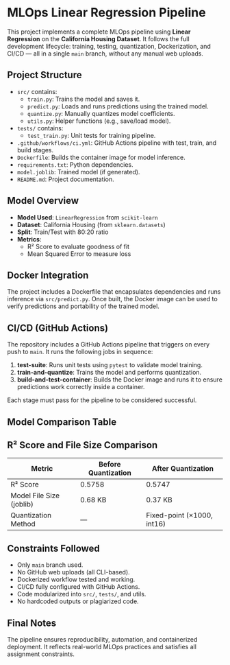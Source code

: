 #  MLOps Linear Regression Pipeline

This project implements a complete MLOps pipeline using **Linear Regression** on the **California Housing Dataset**. It follows the full development lifecycle: training, testing, quantization, Dockerization, and CI/CD — all in a single `main` branch, without any manual web uploads.

##  Project Structure

- `src/` contains:
  - `train.py`: Trains the model and saves it.
  - `predict.py`: Loads and runs predictions using the trained model.
  - `quantize.py`: Manually quantizes model coefficients.
  - `utils.py`: Helper functions (e.g., save/load model).
- `tests/` contains:
  - `test_train.py`: Unit tests for training pipeline.
- `.github/workflows/ci.yml`: GitHub Actions pipeline with test, train, and build stages.
- `Dockerfile`: Builds the container image for model inference.
- `requirements.txt`: Python dependencies.
- `model.joblib`: Trained model (if generated).
- `README.md`: Project documentation.

##  Model Overview

- **Model Used**: `LinearRegression` from `scikit-learn`
- **Dataset**: California Housing (from `sklearn.datasets`)
- **Split**: Train/Test with 80:20 ratio
- **Metrics**:
  - R² Score to evaluate goodness of fit
  - Mean Squared Error to measure loss

##  Docker Integration

The project includes a Dockerfile that encapsulates dependencies and runs inference via `src/predict.py`. Once built, the Docker image can be used to verify predictions and portability of the trained model.

##  CI/CD (GitHub Actions)

The repository includes a GitHub Actions pipeline that triggers on every push to `main`. It runs the following jobs in sequence:

1. **test-suite**: Runs unit tests using `pytest` to validate model training.
2. **train-and-quantize**: Trains the model and performs quantization.
3. **build-and-test-container**: Builds the Docker image and runs it to ensure predictions work correctly inside a container.

Each stage must pass for the pipeline to be considered successful.

##  Model Comparison Table
##  R² Score and File Size Comparison

| Metric                     | Before Quantization | After Quantization |
|----------------------------|---------------------|--------------------|
| R² Score                   | 0.5758              | 0.5747             |
| Model File Size (joblib)   | 0.68 KB             | 0.37 KB            |
| Quantization Method        | —                   | Fixed-point (×1000, int16) |



##  Constraints Followed

- Only `main` branch used.
- No GitHub web uploads (all CLI-based).
- Dockerized workflow tested and working.
- CI/CD fully configured with GitHub Actions.
- Code modularized into `src/`, `tests/`, and utils.
- No hardcoded outputs or plagiarized code.

##  Final Notes

The pipeline ensures reproducibility, automation, and containerized deployment. It reflects real-world MLOps practices and satisfies all assignment constraints.

